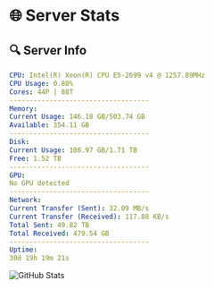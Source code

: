 # 🌐 Server Stats
## 🔍 Server Info
```yaml
CPU: Intel(R) Xeon(R) CPU E5-2699 v4 @ 1257.89MHz
CPU Usage: 0.80%
Cores: 44P | 88T
-----------------------------------
Memory:
Current Usage: 146.18 GB/503.74 GB
Available: 354.11 GB
-----------------------------------
Disk:
Current Usage: 108.97 GB/1.71 TB
Free: 1.52 TB
-----------------------------------
GPU:
No GPU detected
-----------------------------------
Network:
Current Transfer (Sent): 32.09 MB/s
Current Transfer (Received): 117.88 KB/s
Total Sent: 49.82 TB
Total Received: 479.54 GB
-----------------------------------
Uptime:
30d 19h 19m 21s
```
![GitHub Stats](https://img.shields.io/badge/Updated-2025-04-07_16:42:10-blue)
